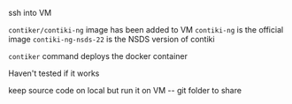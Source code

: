 ssh into VM

```contiker/contiki-ng``` image has been added to VM
```contiki-ng``` is the official image
```contiki-ng-nsds-22``` is the NSDS version of contiki

```contiker``` command deploys the docker container

Haven't tested if it works

keep source code on local but run it on VM -- git folder to share


